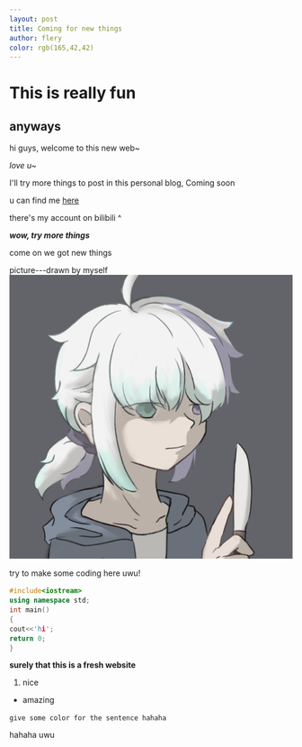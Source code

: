 ```yaml
---
layout: post
title: Coming for new things
author: flery
color: rgb(165,42,42)
---
```

# This is really fun
## anyways

hi guys, welcome to this new web~

*love u~*

I'll try more things to post in this personal blog, Coming soon

u can find me [here](https://space.bilibili.com/1719060898?spm_id_from=333.1007.0.0)

there's my account on bilibili ^

***wow, try more things***

come on we got new things

picture---drawn by myself 
![](/assets/img/triangle.png)

try to make some coding here uwu!

```c++
#include<iostream>
using namespace std;
int main()
{
cout<<'hi';
return 0;
}

```

**surely that this is a fresh website**

1. nice
- amazing

`give some color for the sentence hahaha`

hahaha
uwu

